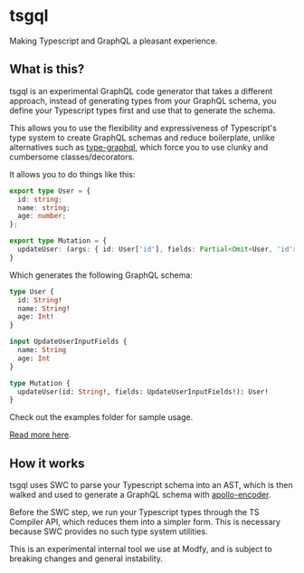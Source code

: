 # tsgql
Making Typescript and GraphQL a pleasant experience.

## What is this?
tsgql is an experimental GraphQL code generator that takes a different approach, instead of generating types from your GraphQL schema, you define your Typescript types first and use that to generate the schema.

This allows you to use the flexibility and expressiveness of Typescript's type system to create GraphQL schemas and reduce boilerplate, unlike alternatives such as [type-graphql](https://github.com/MichalLytek/type-graphql), which force you to use clunky and cumbersome classes/decorators.

It allows you to do things like this:
```typescript
export type User = {
  id: string;
  name: string;
  age: number;
};

export type Mutation = {
  updateUser: (args: { id: User['id'], fields: Partial<Omit<User, 'id'>> }) => Promise<User>
}
```
Which generates the following GraphQL schema:
```graphql
type User {
  id: String!
  name: String!
  age: Int!
}

input UpdateUserInputFields {
  name: String
  age: Int
}

type Mutation {
  updateUser(id: String!, fields: UpdateUserInputFields!): User!
}

```

Check out the examples folder for sample usage.

[Read more here](https://zackoverflow.dev/writing/tsgql).

## How it works
tsgql uses SWC to parse your Typescript schema into an AST, which is then walked and used to generate a GraphQL schema with [apollo-encoder](https://github.com/apollographql/apollo-rs/tree/main/crates/apollo-encoder).

Before the SWC step, we run your Typescript types through the TS Compiler API, which reduces them into a simpler form. This is necessary because SWC provides no such type system utilities.

This is an experimental internal tool we use at Modfy, and is subject to breaking changes and general instability.
